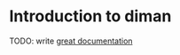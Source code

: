 # Introduction to diman

TODO: write [great documentation](http://jacobian.org/writing/what-to-write/)
